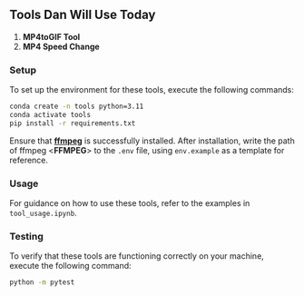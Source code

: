 ## Tools Dan Will Use Today

1. **MP4toGIF Tool**
2. **MP4 Speed Change**

### Setup

To set up the environment for these tools, execute the following commands:

```bash
conda create -n tools python=3.11
conda activate tools
pip install -r requirements.txt
```
Ensure that [**ffmpeg**](https://ffmpeg.org/download.html) is successfully installed. After installation, write the path of ffmpeg <**FFMPEG**> to the `.env` file, using `env.example` as a template for reference.

### Usage
For guidance on how to use these tools, refer to the examples in `tool_usage.ipynb`.

### Testing
To verify that these tools are functioning correctly on your machine, execute the following command:
```bash
python -m pytest
```


